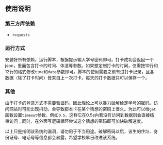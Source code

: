 ## 使用说明

### 第三方库依赖

- `requests`

### 运行方式

安装好所有依赖，运行脚本，根据提示输入学号密码即可。打卡成功会返回一个json，里面包含打卡的时间、体温等参数。如果想定制打卡的时间，仅需按10行和12行的格式修改`time`和`date`参数即可。脚本的使用需要之前有过打卡记录，且各数据（除了打卡时间）皆来自上一次打卡。每天的打卡数据只可以保存一个。

### 其他

由于打卡的登录方式不需要验证码，因此理论上可以暴力破解给定学号的密码。访问网站时可能出现抖动，会导致脚本卡在某个猜想的密码上很久。为此可以给`get`函数设置`timeout`参数，例如`0.5`，这样它在0.5s内若没有访问到数据则会直接结束访问；同时，在外面写逻辑循环尝试这个猜想的密码即可加快破解速度。

以上只是指明该系统的漏洞，请勿用于不当用途。破解密码以后，该生的住址、身份证号、电话号等信息都会暴露，希望学校早日改进该系统。